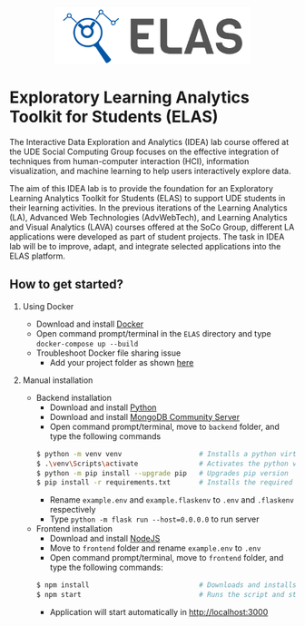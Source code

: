 <p align="center">
<a href="https://www.uni-due.de/soco/teaching/courses/lab-idea-ss21.php" target="_blank" rel="noopener noreferrer">
<img height="100px" src="frontend/public/images/logos/cover.png" alt="re-frame logo">
</a>
</p>

# Exploratory Learning Analytics Toolkit for Students (ELAS)

The Interactive Data Exploration and Analytics (IDEA) lab course offered at the UDE Social Computing Group focuses on the effective integration of techniques from human-computer interaction (HCI), information visualization, and machine learning to help users interactively explore data.

The aim of this IDEA lab is to provide the foundation for an Exploratory Learning Analytics Toolkit for Students (ELAS) to support UDE students in their learning activities. In the previous iterations of the Learning Analytics (LA), Advanced Web Technologies (AdvWebTech), and Learning Analytics and Visual Analytics (LAVA) courses offered at the SoCo Group, different LA applications were developed as part of student projects. The task in IDEA lab will be to improve, adapt, and integrate selected applications into the ELAS platform.

## How to get started?

1. Using Docker

   - Download and install [Docker](https://www.docker.com/products/docker-desktop)
   - Open command prompt/terminal in the `ELAS` directory and type `docker-compose up --build`
   - Troubleshoot Docker file sharing issue
     - Add your project folder as shown [here](img/docker-issue-windows.jpg)

2. Manual installation
   - Backend installation
     - Download and install [Python](https://www.python.org/downloads/release/python-387/)
     - Download and install [MongoDB Community Server](https://www.mongodb.com/try/download/community)
     - Open command prompt/terminal, move to `backend` folder, and type the following commands
     ```sh
     $ python -m venv venv                   # Installs a python virtual environment
     $ .\venv\Scripts\activate               # Activates the python virtual environment
     $ python -m pip install --upgrade pip   # Upgrades pip version
     $ pip install -r requirements.txt       # Installs the required packages
     ```
     - Rename `example.env` and `example.flaskenv` to `.env` and `.flaskenv` respectively
     - Type `python -m flask run --host=0.0.0.0` to run server
   - Frontend installation
     - Download and install [NodeJS](https://nodejs.org/en/)
     - Move to `frontend` folder and rename `example.env` to `.env`
     - Open command prompt/terminal, move to `frontend` folder, and type the following commands:
     ```sh
     $ npm install                           # Downloads and installs node packages
     $ npm start                             # Runs the script and starts the application
     ```
     - Application will start automatically in [http://localhost:3000](http://localhost:3000)
